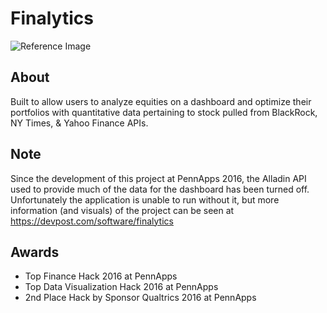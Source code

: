 # Finalytics

![Reference Image](https://challengepost-s3-challengepost.netdna-ssl.com/photos/production/software_photos/000/408/247/datas/gallery.jpg)

## About

Built to allow users to analyze equities on a dashboard and optimize their portfolios
with quantitative data pertaining to stock pulled from BlackRock, NY Times, & Yahoo
Finance APIs.

## Note

Since the development of this project at PennApps 2016, the Alladin API used to provide much of the data for the dashboard has been turned off. Unfortunately the application is unable to run without it, but more information (and visuals) of the project can be seen at https://devpost.com/software/finalytics

## Awards

- Top Finance Hack 2016 at PennApps
- Top Data Visualization Hack 2016 at PennApps
- 2nd Place Hack by Sponsor Qualtrics 2016 at PennApps





